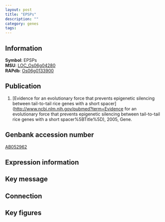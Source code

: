 ```yaml
---
layout: post
title: "EPSPs"
description: ""
category: genes
tags: 
---
```


## Information
__Symbol__: EPSPs  
__MSU__: [LOC_Os06g04280](http://rice.plantbiology.msu.edu/cgi-bin/ORF_infopage.cgi?orf=LOC_Os06g04280)  
__RAPdb__: [Os06g0133900](http://rapdb.dna.affrc.go.jp/viewer/gbrowse_details/irgsp1?name=Os06g0133900)  

## Publication
1. [Evidence for an evolutionary force that prevents epigenetic silencing between tail-to-tail rice genes with a short spacer](http://www.ncbi.nlm.nih.gov/pubmed?term=Evidence for an evolutionary force that prevents epigenetic silencing between tail-to-tail rice genes with a short spacer%5BTitle%5D), 2005, Gene.

## Genbank accession number
[AB052962](http://www.ncbi.nlm.nih.gov/nuccore/AB052962)  

## Expression information

## Key message

## Connection

## Key figures


